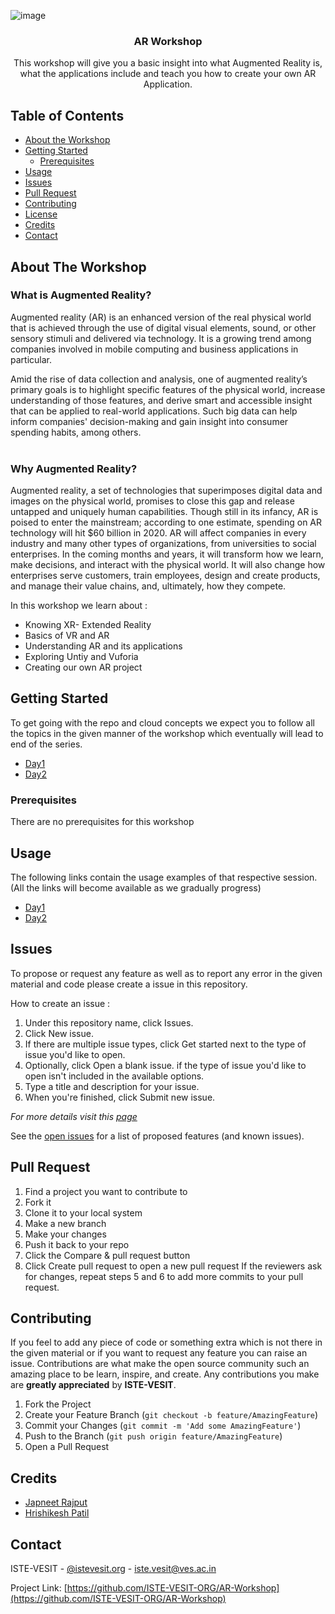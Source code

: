 ![image](https://res.cloudinary.com/japneet/image/upload/v1663502504/AR/AR_Carousel_vprvv1.jpg)

<p align="center">
  <h3 align="center">AR Workshop</h3>

  <p align="center">
    This workshop will give you a basic insight into what Augmented Reality is, what the applications include and teach you how to create your own AR Application.
    <br />
  </p>
</p>

<!-- TABLE OF CONTENTS -->

## Table of Contents

-   [About the Workshop](#about-the-workshop)
-   [Getting Started](#getting-started)
    -   [Prerequisites](#prerequisites)
-   [Usage](#usage)
-   [Issues](#issues)
-   [Pull Request](#pull-request)
-   [Contributing](#contributing)
-   [License](#license)
-   [Credits](#credits)
-   [Contact](#contact)

<!-- ABOUT THE PROJECT -->

## About The Workshop

### What is Augmented Reality?

Augmented reality (AR) is an enhanced version of the real physical world that is achieved through the use of digital visual elements, sound, or other sensory stimuli and delivered via technology. It is a growing trend among companies involved in mobile computing and business applications in particular.

Amid the rise of data collection and analysis, one of augmented reality’s primary goals is to highlight specific features of the physical world, increase understanding of those features, and derive smart and accessible insight that can be applied to real-world applications. Such big data can help inform companies' decision-making and gain insight into consumer spending habits, among others.
<br /><br />

### Why Augmented Reality?

Augmented reality, a set of technologies that superimposes digital data and images on the physical world, promises to close this gap and release untapped and uniquely human capabilities. Though still in its infancy, AR is poised to enter the mainstream; according to one estimate, spending on AR technology will hit $60 billion in 2020. AR will affect companies in every industry and many other types of organizations, from universities to social enterprises. In the coming months and years, it will transform how we learn, make decisions, and interact with the physical world. It will also change how enterprises serve customers, train employees, design and create products, and manage their value chains, and, ultimately, how they compete.

In this workshop we learn about :

- Knowing XR- Extended Reality
- ️Basics of VR and AR
- ️Understanding AR and its applications 
- ️Exploring Untiy and Vuforia
- ️Creating our own AR project

<!-- GETTING STARTED -->

## Getting Started

To get going with the repo and cloud concepts we expect you to follow all the topics in the given manner of the workshop which eventually will lead to end of the series.

-   [Day1](https://github.com/ISTE-VESIT-ORG/AR-Workshop/tree/day-1#day-1)
-   [Day2](https://github.com/ISTE-VESIT-ORG/AR-Workshop/tree/day-2#day-2)

### Prerequisites

<p>There are no prerequisites for this workshop</p>
  
## Usage

The following links contain the usage examples of that respective session.(All the links will become available as we gradually progress)

-   [Day1](https://github.com/ISTE-VESIT-ORG/AR-Workshop/tree/day-1#day-1)
-   [Day2](https://github.com/ISTE-VESIT-ORG/AR-Workshop/tree/day-2#day-2)

<!-- ISSUES -->

## Issues

To propose or request any feature as well as to report any error in the given material and code please create a issue in this repository.

How to create an issue :

1. Under this repository name, click Issues.
2. Click New issue.
3. If there are multiple issue types, click Get started next to the type of issue you'd like to open.
4. Optionally, click Open a blank issue. if the type of issue you'd like to open isn't included in the available options.
5. Type a title and description for your issue.
6. When you're finished, click Submit new issue.

_For more details visit this [page](https://docs.github.com/en/free-pro-team@latest/github/managing-your-work-on-github/creating-an-issue)_

See the [open issues](https://github.com/ISTE-VESIT-ORG/AR-Workshop/issues) for a list of proposed features (and known issues).

## Pull Request

1. Find a project you want to contribute to
2. Fork it
3. Clone it to your local system
4. Make a new branch
5. Make your changes
6. Push it back to your repo
7. Click the Compare & pull request button
8. Click Create pull request to open a new pull request
   If the reviewers ask for changes, repeat steps 5 and 6 to add more commits to your pull request.

<!-- CONTRIBUTING -->

## Contributing

If you feel to add any piece of code or something extra which is not there in the given material or if you want to request any feature you can raise an issue.
Contributions are what make the open source community such an amazing place to be learn, inspire, and create. Any contributions you make are **greatly appreciated** by **ISTE-VESIT**.

1. Fork the Project
2. Create your Feature Branch (`git checkout -b feature/AmazingFeature`)
3. Commit your Changes (`git commit -m 'Add some AmazingFeature'`)
4. Push to the Branch (`git push origin feature/AmazingFeature`)
5. Open a Pull Request

<!-- LICENSE -->

<!--## License-->

<!--Distributed under the MIT License. See [`LICENSE`](https://github.com/ISTE-VESIT-ORG/AR-Workshop/blob/main/LICENSE) for more information.-->

<!-- CREDITS -->

## Credits

-   [Japneet Rajput](https://github.com/JapneetRajput)
-   [Hrishikesh Patil](https://github.com/hrishi0102)

<!-- CONTACT -->

## Contact

ISTE-VESIT - [@istevesit.org](http://www.istevesit.org) - iste.vesit@ves.ac.in

Project Link: [https://github.com/ISTE-VESIT-ORG/AR-Workshop](https://github.com/ISTE-VESIT-ORG/AR-Workshop)
